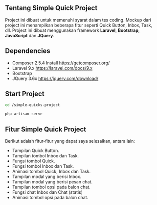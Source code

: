 ## Tentang Simple Quick Project

Project ini dibuat untuk memenuhi syarat dalam tes coding. Mockup dari project ini menampilkan beberapa fitur seperti Quick Button, Inbox, Task, dll.
Project ini dibuat menggunakan framework **Laravel**, **Bootstrap**, **JavaScript** dan **JQuery**.

## Dependencies

- Composer 2.5.4 Install https://getcomposer.org/
- Laravel 9.x https://laravel.com/docs/9.x
- Bootstrap 
- JQuery 3.6x https://jquery.com/download/

## Start Project

```bash
cd /simple-quicks-project
```

```bash
php artisan serve
```

## Fitur Simple Quick Project

Berikut adalah fitur-fitur yang dapat saya selesaikan, antara lain:

- Tampilan Quick Button.
- Tampilan tombol Inbox dan Task.
- Fungsi tombol Quick.
- Fungsi tombol Inbox dan Task.
- Animasi tombol Quick, Inbox dan Task.
- Tampilan modal yang berisi Inbox.
- Tampilan modal yang berisi pesan chat.
- Tampilan tombol opsi pada balon chat.
- Fungsi chat Inbox dan Chat (statis)
- Animasi tombol opsi pada balon chat.


